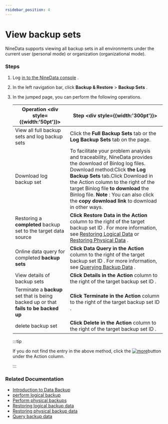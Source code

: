 ```yaml
---
rsidebar_position: 4
---
```


# View backup sets

NineData supports viewing all backup sets in all environments under the current user (personal mode) or organization (organizational mode).

### Steps

1. Log [in to the NineData console](https://translate.google.com/website?sl=auto&tl=en&hl=ja&client=webapp&u=https://console.ninedata.cloud) .

2. In the left navigation bar, click **Backup & Restore** > **Backup Sets** .

3. In the jumped page, you can perform the following operations.

   | Operation <div style={{width:'50pt'}}>                       | Step <div style={{width:'300pt'}}>                           |
   | ------------------------------------------------------------ | ------------------------------------------------------------ |
   | View all full backup sets and log backup sets                | Click the **Full Backup Sets** tab or the **Log Backup Sets** tab on the page. |
   | Download log backup set                                      | To facilitate your problem analysis and traceability, NineData provides the download of Binlog log files. Download method:Click **the Log Backup Sets** tab.Click Download in the Action column to the right of the target Binlog file **to** **download** the Binlog file. **Note** : You can also click the **copy download link** to download in other ways. |
   | Restoring a **completed** backup set to the target data source | **Click Restore Data in the** **Action** column to the right of the target backup set ID . For more information, see [Restoring Logical Data](https://github-com.translate.goog/9z-ghj/Docs/blob/v1_0_0/docs/backup_and_restore/restore/restore_logical_backup.md?_x_tr_sl=auto&_x_tr_tl=en&_x_tr_hl=ja&_x_tr_pto=wapp) or [Restoring Physical Data](https://github-com.translate.goog/9z-ghj/Docs/blob/v1_0_0/docs/backup_and_restore/restore/restore_physical_backup.md?_x_tr_sl=auto&_x_tr_tl=en&_x_tr_hl=ja&_x_tr_pto=wapp) . |
   | Online data query for completed **backup sets**              | **Click Data Query in the** **Action** column to the right of the target backup set ID . For more information, see [Querying Backup Data](https://github-com.translate.goog/9z-ghj/Docs/blob/v1_0_0/docs/backup_and_restore/backup_data_query.md?_x_tr_sl=auto&_x_tr_tl=en&_x_tr_hl=ja&_x_tr_pto=wapp) . |
   | View details of backup sets                                  | **Click Details in the** **Action** column to the right of the target backup set ID . |
   | Terminate a **backup** set that is being backed up or that **fails to be backed up** | **Click Terminate in the** **Action** column to the right of the target backup set ID . |
   | delete backup set                                            | **Click Delete in the** **Action** column to the right of the target backup set ID . |

   :::tip

   If you do not find the entry in the above method, click the [![more](https://github.com/9z-ghj/Docs/raw/v1_0_0/docs/backup_and_restore/image/more.png)](https://github-com.translate.goog/9z-ghj/Docs/blob/v1_0_0/docs/backup_and_restore/image/more.png?_x_tr_sl=auto&_x_tr_tl=en&_x_tr_hl=ja&_x_tr_pto=wapp)button under the Action column.

   :::

### Related Documentation

- [Introduction to Data Backup](https://github-com.translate.goog/9z-ghj/Docs/blob/v1_0_0/docs/backup_and_restore/intro_back.md?_x_tr_sl=auto&_x_tr_tl=en&_x_tr_hl=ja&_x_tr_pto=wapp)
- [perform logical backup](https://github-com.translate.goog/9z-ghj/Docs/blob/v1_0_0/docs/backup_and_restore/backup/logical_backup.md?_x_tr_sl=auto&_x_tr_tl=en&_x_tr_hl=ja&_x_tr_pto=wapp)
- [Perform physical backups](https://github-com.translate.goog/9z-ghj/Docs/blob/v1_0_0/docs/backup_and_restore/backup/physical_backup.md?_x_tr_sl=auto&_x_tr_tl=en&_x_tr_hl=ja&_x_tr_pto=wapp)
- [Restoring logical backup data](https://github-com.translate.goog/9z-ghj/Docs/blob/v1_0_0/docs/backup_and_restore/restore/restore_logical_backup.md?_x_tr_sl=auto&_x_tr_tl=en&_x_tr_hl=ja&_x_tr_pto=wapp)
- [Restoring physical backup data](https://github-com.translate.goog/9z-ghj/Docs/blob/v1_0_0/docs/backup_and_restore/restore/restore_physical_backup.md?_x_tr_sl=auto&_x_tr_tl=en&_x_tr_hl=ja&_x_tr_pto=wapp)
- [Query backup data](https://github-com.translate.goog/9z-ghj/Docs/blob/v1_0_0/docs/backup_and_restore/backup_data_query.md?_x_tr_sl=auto&_x_tr_tl=en&_x_tr_hl=ja&_x_tr_pto=wapp)
